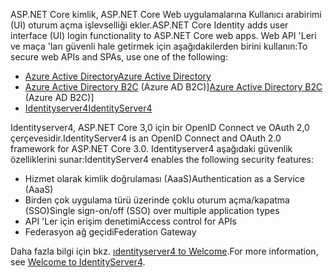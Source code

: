 <span data-ttu-id="75d98-101">ASP.NET Core kimlik, ASP.NET Core Web uygulamalarına Kullanıcı arabirimi (UI) oturum açma işlevselliği ekler.</span><span class="sxs-lookup"><span data-stu-id="75d98-101">ASP.NET Core Identity adds user interface (UI) login functionality to ASP.NET Core web apps.</span></span> <span data-ttu-id="75d98-102">Web API 'Leri ve maça 'ları güvenli hale getirmek için aşağıdakilerden birini kullanın:</span><span class="sxs-lookup"><span data-stu-id="75d98-102">To secure web APIs and SPAs, use one of the following:</span></span>

* [<span data-ttu-id="75d98-103">Azure Active Directory</span><span class="sxs-lookup"><span data-stu-id="75d98-103">Azure Active Directory</span></span>](/azure/api-management/api-management-howto-protect-backend-with-aad)
* <span data-ttu-id="75d98-104">[Azure Active Directory B2C](/azure/active-directory-b2c/active-directory-b2c-custom-rest-api-netfw) (Azure AD B2C)]</span><span class="sxs-lookup"><span data-stu-id="75d98-104">[Azure Active Directory B2C](/azure/active-directory-b2c/active-directory-b2c-custom-rest-api-netfw) (Azure AD B2C)]</span></span>
* [<span data-ttu-id="75d98-105">Identityserver4</span><span class="sxs-lookup"><span data-stu-id="75d98-105">IdentityServer4</span></span>](https://identityserver.io)

<span data-ttu-id="75d98-106">Identityserver4, ASP.NET Core 3,0 için bir OpenID Connect ve OAuth 2,0 çerçevesidir.</span><span class="sxs-lookup"><span data-stu-id="75d98-106">IdentityServer4 is an OpenID Connect and OAuth 2.0 framework for ASP.NET Core 3.0.</span></span> <span data-ttu-id="75d98-107">Identityserver4 aşağıdaki güvenlik özelliklerini sunar:</span><span class="sxs-lookup"><span data-stu-id="75d98-107">IdentityServer4 enables the following security features:</span></span>

* <span data-ttu-id="75d98-108">Hizmet olarak kimlik doğrulaması (AaaS)</span><span class="sxs-lookup"><span data-stu-id="75d98-108">Authentication as a Service (AaaS)</span></span>
* <span data-ttu-id="75d98-109">Birden çok uygulama türü üzerinde çoklu oturum açma/kapatma (SSO)</span><span class="sxs-lookup"><span data-stu-id="75d98-109">Single sign-on/off (SSO) over multiple application types</span></span>
* <span data-ttu-id="75d98-110">API 'Ler için erişim denetimi</span><span class="sxs-lookup"><span data-stu-id="75d98-110">Access control for APIs</span></span>
* <span data-ttu-id="75d98-111">Federasyon ağ geçidi</span><span class="sxs-lookup"><span data-stu-id="75d98-111">Federation Gateway</span></span>

<span data-ttu-id="75d98-112">Daha fazla bilgi için bkz. [ıdentityserver4 to Welcome](http://docs.identityserver.io/en/latest/index.html).</span><span class="sxs-lookup"><span data-stu-id="75d98-112">For more information, see [Welcome to IdentityServer4](http://docs.identityserver.io/en/latest/index.html).</span></span>